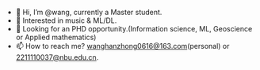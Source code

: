 - 👋 Hi, I’m @wang, currently a Master student.
- 👀 Interested in music & ML/DL.
- 📕 Looking for an PHD opportunity.(Information science, ML, Geoscience or Applied mathematics)
- 📫 How to reach me? wanghanzhong0616@163.com(personal) or 2211110037@nbu.edu.cn.
<!---
wanger77/wanger77 is a ✨ special ✨ repository because its `README.md` (this file) appears on your GitHub profile.
You can click the Preview link to take a look at your changes.
--->
